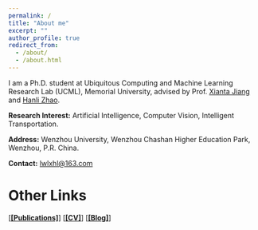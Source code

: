 ```yaml
---
permalink: /
title: "About me"
excerpt: ""
author_profile: true
redirect_from: 
  - /about/
  - /about.html
---
```



I am a Ph.D. student at Ubiquitous Computing and Machine Learning Research Lab (UCML), Memorial University, advised by Prof. [Xianta Jiang](http://www.cs.mun.ca/~xiantaj/) and  [Hanli Zhao](http://i3s.wzu.edu.cn/info/1104/1183.htm). 

**Research Interest:** Artificial Intelligence, Computer Vision, Intelligent Transportation.

**Address:** Wenzhou University, Wenzhou Chashan Higher Education Park, Wenzhou, P.R. China.

**Contact:** lwlxhl@163.com





# Other Links
[[**[Publications]**](https://longlongaaago.github.io/publications/)]   [[**[CV]**](https://longlongaaago.github.io/cv/)]   [[**[Blog]**](https://blog.csdn.net/Willen_?spm=1000.2115.3001.5343)]
